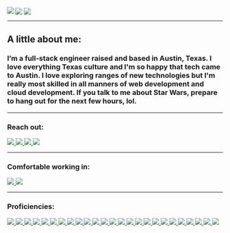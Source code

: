 <div align="left">
  <img align="center" src="https://imgur.com/4R3eGgs">
  <a href="#"><img align="left" src="https://github-readme-stats.vercel.app/api?username=bootsstribling&hide=issues,stars&include_all_commits=true&count_private=true&show_icons=true&theme=slateorange" />  </a>
  <a href="#"><img align="center" src="https://github-readme-stats.vercel.app/api/top-langs/?username=bootsstribling&layout=compact&theme=slateorange" /></a> 
  <hr>
  <h2>A little about me:</h2>
  <h3>I’m a full-stack engineer raised and based in Austin, Texas. I love everything Texas culture and I'm so happy that tech came to Austin. I love exploring ranges of new technologies but I'm really most skilled in all manners of web development and cloud development. If you talk to me about Star Wars, prepare to hang out for the next few hours, lol. </h3>
  <hr>
  <div>
    <h3>Reach out:</h3>
    <a href="https://www.boots-stribling.com"><img src="https://img.shields.io/badge/-Personal_Website-FF6C37?style=flat-square&logo=Coderwall&logoColor=white" />  </a>
    <a href="https://www.linkedin.com/in/boots-stribling/"><img src="https://img.shields.io/badge/-LinkedIn-0077B5?style=flat-square&logo=LinkedIn&logoColor=white" />  </a>
    <a href="https://github.com/bootsstribling"><img src="https://img.shields.io/github/followers/bootsstribling?color=black&label=GitHub&logo=GitHub&logoColor=white&style=flat-square" />  </a>
    <a href="mailto: boots.stribling@gmail.com"><img src="https://img.shields.io/badge/-Gmail-D14836?style=flat-square&logo=Gmail&logoColor=white" />  </a>
  </div>
  <hr>
  <div>
    <h3>Comfortable working in:</h3>
      <a href="#"><img src="https://img.shields.io/badge/-Windows-0078D6?style=flat-square&logo=Windows&logoColor=white" />  </a>
      <a href="#"><img src="https://img.shields.io/badge/mac%20os-000000?style=flat-square&for-the-badge&logo=macos&logoColor=F0F0F0" />  </a>

  </div>
  <hr>
  <div>
      <h3>Proficiencies:</h3>
      <a href="#"><img src="https://img.shields.io/badge/-HTML5-E34F26?style=flat-square&logo=html5&logoColor=white" />  </a>
      <a href="#"><img src="https://img.shields.io/badge/Notion-%23000000.svg?style=flat-square&for-the-badge&logo=notion&logoColor=white" />  </a>
      <a href="#"><img src="https://img.shields.io/badge/-CSS3-1572B6?style=flat-square&logo=css3" />  </a>
      <a href="#"><img src="https://img.shields.io/badge/-Flask-000000?style=flat-square&logo=flask&logoColor=white" />  </a>
      <a href="#"><img src="https://img.shields.io/badge/-JavaScript-F7DF1E?style=flat-square&logo=javascript&logoColor=black" />  </a>
      <a href="#"><img src="https://img.shields.io/badge/-React-61DAFB?style=flat-square&logo=React&logoColor=black" />  </a>
      <a href="#"><img src="https://img.shields.io/badge/-NodeJS-339933?style=flat-square&logo=Node.js&logoColor=white" />  </a>
      <a href="#"><img src="https://img.shields.io/badge/-Python3-3776AB?style=flat-square&logo=Python&logoColor=white" />  </a>
      <a href="#"><img src="https://img.shields.io/badge/-React_Router-CA4245?style=flat-square&for-the-badge&logo=react-router&logoColor=white" />  </a>
      <a href="#"><img src="https://img.shields.io/badge/-Express-404D59?style=flat-square&for-the-badge&logo=express" />  </a>
      <a href="#"><img src="https://img.shields.io/badge/-PostgreSQL-336791?style=flat-square&logo=postgresql&logoColor=white" />  </a>
      <a href="#"><img src="https://img.shields.io/badge/-MongoDB-white?style=flat-square&logo=mongodb" />  </a>
      <a href="#"><img src="https://img.shields.io/badge/-Bootstrap-563D7C?style=flat-square&logo=bootstrap" />  </a>
      <a href="#"><img src="https://img.shields.io/badge/-Git-black?style=flat-square&logo=git" />  </a>
      <a href="#"><img src="https://img.shields.io/badge/-Postman-FF6C37?style=flat-square&logo=Postman&logoColor=white" />  </a>
      <a href="#"><img src="https://img.shields.io/badge/-Heroku-430098?style=flat-square&logo=heroku" />  </a>
      <a href="#"><img src="https://img.shields.io/badge/-Excel-217346?style=flat-square&logo=Microsoft-Excel&logoColor=white" />  </a>
      <a href="#"><img src="https://img.shields.io/badge/-Markdown-000000?style=flat-square&logo=Markdown&logoColor=white" />  </a>
      <a href="#"><img src="https://img.shields.io/badge/-Trello-0079BF?style=flat-square&logo=Trello&logoColor=white" />  </a>
      <a href="#"><img src="https://img.shields.io/badge/-VS_Code-007ACC?style=flat-square&logo=visual-studio-code" />  </a>
      <a href="#"><img src="https://img.shields.io/badge/-Slack-4A154B?style=flat-square&logo=slack" />  </a>
      <a href="#"><img src="https://img.shields.io/badge/-Zoom-2D8CFF?style=flat-square&logo=zoom&logoColor=white" />  </a>
      <a href="*"><img src="https://img.shields.io/badge/-Redis-DC382D?style=flat-square&logo=redis&logoColor=white"/> </a>
      <a href="*"><img src="https://img.shields.io/badge/-Jest-C21325?style=flat-square&logo=jest&logoColor=white"/> </a>
      <a href="*"><img src="https://img.shields.io/badge/-AWS-232F3E?style=flat-square&logo=amazonaws&logoColor=white"/> </a>
    </div>
</div>
